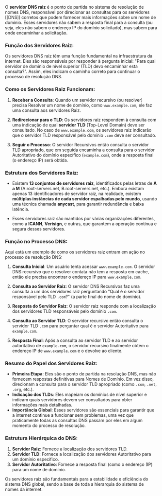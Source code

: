 O **servidor DNS raiz** é o ponto de partida no sistema de resolução de nomes DNS, responsável por direcionar as consultas para os servidores [[DNS]] corretos que podem fornecer mais informações sobre um nome de domínio. Esses servidores não sabem a resposta final para a consulta (ou seja, eles não sabem o endereço IP do domínio solicitado), mas sabem para onde encaminhar a solicitação.

### Função dos Servidores Raiz:

Os servidores DNS raiz têm uma função fundamental na infraestrutura da internet. Eles são responsáveis por responder à pergunta inicial: "Para qual servidor de domínio de nível superior (TLD) devo encaminhar esta consulta?". Assim, eles indicam o caminho correto para continuar o processo de resolução DNS.

### Como os Servidores Raiz Funcionam:

1. **Receber a Consulta**: Quando um servidor recursivo (ou resolver) precisa Resolver um nome de domínio, como `www.example.com`, ele faz uma consulta aos servidores Raiz.
    
2. **Redirecionar para o TLD**: Os servidores raiz respondem à consulta com uma indicação de qual **servidor TLD** (Top-Level Domain) deve ser consultado. No caso de `www.example.com`, os servidores raiz indicarão que o servidor TLD responsável pelo domínio `.com` deve ser consultado.
    
3. **Seguir o Processo**: O servidor Recursivos então consulta o servidor TLD apropriado, que em seguida encaminha a consulta para o servidor Autoritativo do domínio específico (`example.com`), onde a resposta final (o endereço IP) será obtida.
    

### Estrutura dos Servidores Raiz:

- Existem **13 conjuntos de servidores raiz**, identificados pelas letras de **A a M** (A.root-servers.net, B.root-servers.net, etc.). Embora existam apenas 13 identificadores de servidor raiz, na realidade, existem **múltiplas instâncias de cada servidor espalhadas pelo mundo**, usando uma técnica chamada **anycast**, para garantir redundância e baixa latência.
    
- Esses servidores raiz são mantidos por várias organizações diferentes, como a **ICANN**, **Verisign**, e outras, que garantem a operação contínua e segura desses servidores.
    

### Função no Processo DNS:

Aqui está um exemplo de como os servidores raiz entram em ação no processo de resolução DNS:

1. **Consulta Inicial**: Um usuário tenta acessar `www.example.com`. O servidor DNS recursivo que o resolver contata não tem a resposta em cache, então ele precisa encontrar o endereço IP para `www.example.com`.
    
2. **Consulta ao Servidor Raiz**: O servidor DNS Recursivos faz uma consulta a um dos servidores raiz perguntando "Qual é o servidor responsável pelo TLD `.com`?" (a parte final do nome de domínio).
    
3. **Resposta do Servidor Raiz**: O servidor raiz responde com a localização dos servidores TLD responsáveis pelo domínio `.com`.
    
4. **Consulta ao Servidor TLD**: O servidor recursivo então consulta o servidor TLD `.com` para perguntar qual é o servidor Autoritativo para `example.com`.
    
5. **Resposta Final**: Após a consulta ao servidor TLD e ao servidor autoritativo de `example.com`, o servidor recursivo finalmente obtém o endereço IP de `www.example.com` e o devolve ao cliente.
    

### Resumo do Papel dos Servidores Raiz:

- **Primeira Etapa**: Eles são o ponto de partida na resolução DNS, mas não fornecem respostas definitivas para Nomes de Domínio. Em vez disso, direcionam a consulta para o servidor TLD apropriado (como `.com`, `.net`, `.org`, etc.).
- **Indicação dos TLDs**: Eles mapeiam os domínios de nível superior e indicam quais servidores devem ser consultados para obter informações mais detalhadas.
- **Importância Global**: Esses servidores são essenciais para garantir que a internet continue a funcionar sem problemas, uma vez que praticamente todas as consultas DNS passam por eles em algum momento do processo de resolução.

### Estrutura Hierárquica do DNS:

1. **Servidor Raiz**: Fornece a localização dos servidores TLD.
2. **Servidor TLD**: Fornece a localização dos servidores Autoritativo para um domínio específico.
3. **Servidor Autoritativo**: Fornece a resposta final (como o endereço (IP) para um nome de domínio.

Os servidores raiz são fundamentais para a estabilidade e eficiência do sistema DNS global, sendo a base de toda a hierarquia do sistema de nomes da internet.